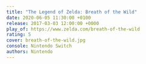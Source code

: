 ```yaml
---
title: "The Legend of Zelda: Breath of the Wild"
date: 2020-06-05 11:30:00 +0100
release: 2017-03-03 12:00:00 +0000
play_of: https://www.zelda.com/breath-of-the-wild
rating: 5
cover: breath-of-the-wild.jpg
console: Nintendo Switch
authors: Nintendo
---
```

